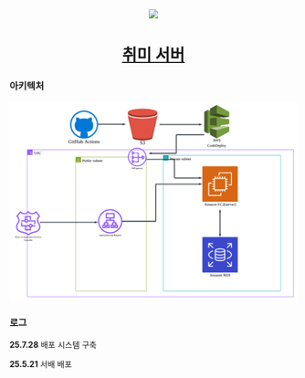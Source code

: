 <div align=center>
  <img src="https://avatars.githubusercontent.com/u/73334068?v=4">
  <h1>
    <a href="https://blog-sage-pi.vercel.app/">취미 서버</a>
  </h1>
</div>

### 아키텍처

![img](https://raw.githubusercontent.com/Komponent1/server/refs/heads/master/etc/Blank%20diagram.png)

### 로그

**25.7.28** 배포 시스템 구축

**25.5.21** 서배 배포
